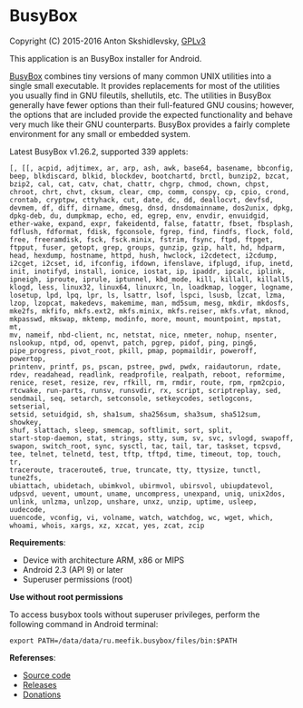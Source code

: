 # BusyBox

Copyright (C) 2015-2016 Anton Skshidlevsky, [GPLv3](http://opensource.org/licenses/gpl-3.0.html)

This application is an BusyBox installer for Android.

[BusyBox](http://busybox.net) combines tiny versions of many common UNIX utilities into a single small executable. It provides replacements for most of the utilities you usually find in GNU fileutils, shellutils, etc. The utilities in BusyBox generally have fewer options than their full-featured GNU cousins; however, the options that are included provide the expected functionality and behave very much like their GNU counterparts. BusyBox provides a fairly complete environment for any small or embedded system.

Latest BusyBox v1.26.2, supported 339 applets:

	[, [[, acpid, adjtimex, ar, arp, ash, awk, base64, basename, bbconfig,
	beep, blkdiscard, blkid, blockdev, bootchartd, brctl, bunzip2, bzcat,
	bzip2, cal, cat, catv, chat, chattr, chgrp, chmod, chown, chpst,
	chroot, chrt, chvt, cksum, clear, cmp, comm, conspy, cp, cpio, crond,
	crontab, cryptpw, cttyhack, cut, date, dc, dd, deallocvt, devfsd,
	devmem, df, diff, dirname, dmesg, dnsd, dnsdomainname, dos2unix, dpkg,
	dpkg-deb, du, dumpkmap, echo, ed, egrep, env, envdir, envuidgid,
	ether-wake, expand, expr, fakeidentd, false, fatattr, fbset, fbsplash,
	fdflush, fdformat, fdisk, fgconsole, fgrep, find, findfs, flock, fold,
	free, freeramdisk, fsck, fsck.minix, fstrim, fsync, ftpd, ftpget,
	ftpput, fuser, getopt, grep, groups, gunzip, gzip, halt, hd, hdparm,
	head, hexdump, hostname, httpd, hush, hwclock, i2cdetect, i2cdump,
	i2cget, i2cset, id, ifconfig, ifdown, ifenslave, ifplugd, ifup, inetd,
	init, inotifyd, install, ionice, iostat, ip, ipaddr, ipcalc, iplink,
	ipneigh, iproute, iprule, iptunnel, kbd_mode, kill, killall, killall5,
	klogd, less, linux32, linux64, linuxrc, ln, loadkmap, logger, logname,
	losetup, lpd, lpq, lpr, ls, lsattr, lsof, lspci, lsusb, lzcat, lzma,
	lzop, lzopcat, makedevs, makemime, man, md5sum, mesg, mkdir, mkdosfs,
	mke2fs, mkfifo, mkfs.ext2, mkfs.minix, mkfs.reiser, mkfs.vfat, mknod,
	mkpasswd, mkswap, mktemp, modinfo, more, mount, mountpoint, mpstat, mt,
	mv, nameif, nbd-client, nc, netstat, nice, nmeter, nohup, nsenter,
	nslookup, ntpd, od, openvt, patch, pgrep, pidof, ping, ping6,
	pipe_progress, pivot_root, pkill, pmap, popmaildir, poweroff, powertop,
	printenv, printf, ps, pscan, pstree, pwd, pwdx, raidautorun, rdate,
	rdev, readahead, readlink, readprofile, realpath, reboot, reformime,
	renice, reset, resize, rev, rfkill, rm, rmdir, route, rpm, rpm2cpio,
	rtcwake, run-parts, runsv, runsvdir, rx, script, scriptreplay, sed,
	sendmail, seq, setarch, setconsole, setkeycodes, setlogcons, setserial,
	setsid, setuidgid, sh, sha1sum, sha256sum, sha3sum, sha512sum, showkey,
	shuf, slattach, sleep, smemcap, softlimit, sort, split,
	start-stop-daemon, stat, strings, stty, sum, sv, svc, svlogd, swapoff,
	swapon, switch_root, sync, sysctl, tac, tail, tar, taskset, tcpsvd,
	tee, telnet, telnetd, test, tftp, tftpd, time, timeout, top, touch, tr,
	traceroute, traceroute6, true, truncate, tty, ttysize, tunctl, tune2fs,
	ubiattach, ubidetach, ubimkvol, ubirmvol, ubirsvol, ubiupdatevol,
	udpsvd, uevent, umount, uname, uncompress, unexpand, uniq, unix2dos,
	unlink, unlzma, unlzop, unshare, unxz, unzip, uptime, usleep, uudecode,
	uuencode, vconfig, vi, volname, watch, watchdog, wc, wget, which,
	whoami, whois, xargs, xz, xzcat, yes, zcat, zcip

**Requirements**:

* Device with architecture ARM, x86 or MIPS
* Android 2.3 (API 9) or later
* Superuser permissions (root)

**Use without root permissions**

To access busybox tools without superuser privileges, perform the following command in Android terminal:

    export PATH=/data/data/ru.meefik.busybox/files/bin:$PATH

**Referenses**:

* [Source code](https://github.com/meefik/busybox)
* [Releases](https://github.com/meefik/busybox/releases)
* [Donations](http://meefik.github.io/donate/)
